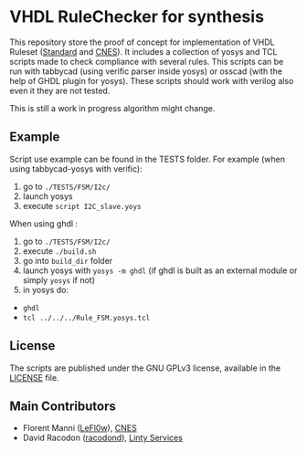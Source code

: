 # VHDL RuleChecker for synthesis
This repository store the proof of concept for implementation of VHDL Ruleset ([Standard](https://github.com/VHDLTool/VHDL_Handbook_CNE/releases) and [CNES](https://github.com/VHDLTool/VHDL_Handbook_CNE/releases)).
It includes a collection of yosys and TCL scripts made to check compliance with several rules.
This scripts can be run with tabbycad (using verific parser inside yosys) or osscad (with the help of GHDL plugin for yosys).
These scripts should work with verilog also even it they are not tested.   

This is still a work in progress algorithm might change.

## Example
Script use example can be found in the TESTS folder. For example (when using tabbycad-yosys with verific):
1.  go to `./TESTS/FSM/I2c/` 
2. launch yosys
3. execute `script I2C_slave.yoys`   

When using ghdl :
1.  go to `./TESTS/FSM/I2c/` 
2. execute `./build.sh`
3. go into `build_dir` folder
4. launch yosys with `yosys -m ghdl` (if ghdl is built as an external module or simply `yosys` if not)
5. in yosys do:
-  `ghdl`
-  `tcl ../../../Rule_FSM.yosys.tcl`

## License
The scripts are published under the GNU GPLv3 license, available in the [LICENSE](LICENSE) file.

## Main Contributors
* Florent Manni ([LeFl0w](https://github.com/LeFl0w)), [CNES](https://cnes.fr/)
* David Racodon ([racodond](https://github.com/racodond)), [Linty Services](https://www.linty-services.com/)

